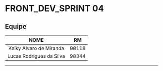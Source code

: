 # FRONT_DEV_SPRINT 04

## Equipe

|           NOME           |  RM   |
| :----------------------: | :---: |
| Kaiky Alvaro de Miranda  | 98118 |
| Lucas Rodrigues da Silva | 98344 |

---